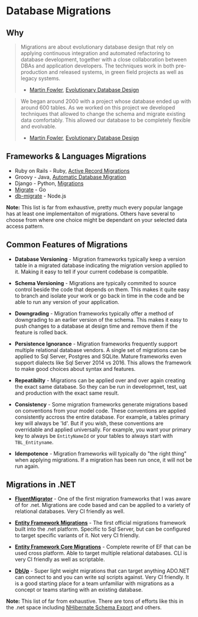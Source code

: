 # Database Migrations

## Why

> Migrations are about evolutionary database design that rely on applying continuous
> integration and automated refactoring to database development, together with a  close collaboration between DBAs and application developers. The techniques work in both pre-production and released systems, in green field projects as well as legacy systems.
>
> - [Martin Fowler](https://martinfowler.com/), [Evolutionary Database Design](https://martinfowler.com/articles/evodb.html)

> We began around 2000 with a project whose database ended up with around 600 tables. As we worked on this project we developed techniques that allowed to change the schema and migrate existing data comfortably. This allowed our database to be completely flexible and evolvable.
>
> - [Martin Fowler](https://martinfowler.com/), [Evolutionary Database Design](https://martinfowler.com/articles/evodb.html)

## Frameworks & Languages Migrations

* Ruby on Rails - Ruby, [Active Record Migrations](http://edgeguides.rubyonrails.org/active_record_migrations.html)
* Groovy - Java, [Automatic Database Migration](http://docs.grails.org/latest/guide/conf.html#automaticDatabaseMigration)
* Django - Python, [Migrations](https://docs.djangoproject.com/en/1.10/topics/migrations/)
* [Migrate](https://github.com/mattes/migrate) - Go
* [db-migrate](https://github.com/db-migrate/node-db-migrate) - Node.js

**Note:** This list is far from exhaustive, pretty much every popular langage has at least one implementaiton of migrations. Others have several to choose from where one choice might be dependant on your selected data access pattern.

## Common Features of Migrations

* **Database Versioning** - Migration frameworks typically keep a version table in a migrated database indicating the migration version applied to it. Making it easy to tell if your current codebase is compatible.

* **Schema Versioning** - Migrations are typically commited to source control beside the code that depends on them. This makes it quite easy to branch and isolate your work or go back in time in the code and be able to run any version of your application.

* **Downgrading** - Migration frameworks typically offer a method of downgrading to an earlier version of the schema. This makes it easy to push changes to a database at design time and remove them if the feature is rolled back.

* **Persistence Ignorance** - Migration frameworks frequently support multiple relational database vendors. A single set of migrations can be applied to Sql Server, Postgres and SQLite. Mature frameworks even support dialects like Sql Server 2014 vs 2016. This allows the framework to make good choices about syntax and features.

* **Repeatibilty** - Migrations can be applied over and over again creating the exact same database. So they can be run in developmnet, test, uat and production with the exact same result.

* **Consistency** - Some migration frameworks generate migrations based on conventions from your model code. These conventions are applied consistently accross the entire database. For example, a tables primary key will always be 'Id'. But if you wish, these conventions are overridable and applied universally. For example, you want your primary key to always be `EntityNameId` or your tables to always start with `TBL_Entityname`.

* **Idempotence** - Migration frameworks will typically do "the right thing" when applying migrations. If a migration has been run once, it will not be run again.

## Migrations in .NET

* **[FluentMigrator](src/Migrations.FluentMigrator/readme.md)** - One of the first migration frameworks that I was aware of for .net. Migrations are code based and can be applied to a variety of relational databases. Very CI friendly as well.

* **[Entity Framework Migrations](src/Migrations.EF/readme.md)** - The first official migrations framework built into the .net platform. Specific to Sql Server, but can be configured to target specific variants of it. Not very CI friendly.

* **[Entity Framework Core Migrations](src/Migrations.EF.Core/readme.md)** - Complete rewrite of EF that can be used cross platform. Able to target multiple relational databases. CLI is very CI friendly as well as scriptable.

* **[DbUp](src/Migrations.DbUp/readme.md)** - Super light weight migrations that can target anything ADO.NET can connect to and you can write sql scripts against. Very CI friendly. It is a good starting place for a team unfamiliar with migrations as a concept or teams starting with an existing database.

**Note:** This list of far from exhaustive. There are tons of efforts like this in the .net space including [NHibernate Schema Export](http://stackoverflow.com/a/602822/303) and others.
